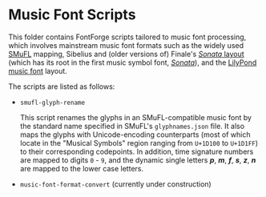 # Music Font Scripts

This folder contains FontForge scripts tailored to music font processing, which involves mainstream music font formats such as the widely used [SMuFL](https://w3c.github.io/smufl/latest/index.html) mapping, Sibelius and (older versions of) Finale's [*Sonata* layout](https://w3c.github.io/smufl/latest/about/brief-history.html) (which has its root in the first music symbol font, [*Sonata*](http://www.identifont.com/show?12A)), and the [LilyPond music font](https://github.com/OpenLilyPondFonts) layout.

The scripts are listed as follows:

* `smufl-glyph-rename`

    This script renames the glyphs in an SMuFL-compatible music font by the standard name specified in SMuFL's `glyphnames.json` file. It also maps the glyphs with Unicode-encoding counterparts (most of which locate in the "Musical Symbols" region ranging from `U+1D100` to `U+1D1FF`) to their corresponding codepoints. In addition, time signature numbers are mapped to digits `0` - `9`, and the dynamic single letters ***p***, ***m***, ***f***, ***s***, ***z***, ***n*** are mapped to the lower case letters.

* `music-font-format-convert` (currently under construction)